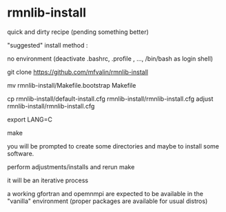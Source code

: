 # rmnlib-install

quick and dirty recipe (pending something better)

"suggested" install method :

no environment (deactivate .bashrc, .profile , ..., /bin/bash as login
shell)

git clone https://github.com/mfvalin/rmnlib-install

mv rmnlib-install/Makefile.bootstrap Makefile

cp  rmnlib-install/default-install.cfg rmnlib-install/rmnlib-install.cfg
adjust rmnlib-install/rmnlib-install.cfg

export LANG=C

make

you will be prompted to create some directories and maybe to install
some software.

perform adjustments/installs and rerun make

it will be an iterative process

a working gfortran and opemnmpi are expected to be available in the
"vanilla" environment (proper packages are available for usual distros)



